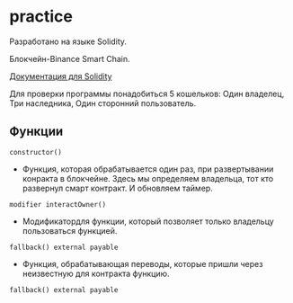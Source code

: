 # practice

Разработано на языке Solidity.

Блокчейн-Binance Smart Chain.

[Документация для Solidity](https://soliditylang.org/)

Для проверки программы понадобиться 5 кошельков:
Один владелец,
Три наследника,
Один сторонний пользователь.

## Функции
```
constructor() 
```
- Функция, которая обрабатывается один раз, при развертывании конракта в блокчейне.
Здесь мы определяем владельца, тот кто развернул смарт контракт.
И обновляем таймер.
```
modifier interactOwner()
```
- Модификатордля функции, который позволяет только владельцу пользоваться функцией.
```
fallback() external payable
```
- Функция, обрабатывающая переводы, которые пришли через неизвестную для контракта функцию.
```
fallback() external payable
```
